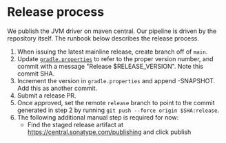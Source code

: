 # Release process

We publish the JVM driver on maven central. Our pipeline is driven by the
repository itself. The runbook below describes the release process.

1. When issuing the latest mainline release, create branch off of `main`.
2. Update [`gradle.properties`](../gradle.properties) to refer to the proper
   version number, and commit with a message "Release $RELEASE_VERSION". Note
   this commit SHA.
3. Increment the version in `gradle.properties` and append -SNAPSHOT. Add this
   as another commit.
4. Submit a release PR.
5. Once approved, set the remote `release` branch to point to the commit
   generated in step 2 by running `git push --force origin $SHA:release`.
6. The following additional manual step is required for now:
   - Find the staged release artifact at https://central.sonatype.com/publishing and click publish
